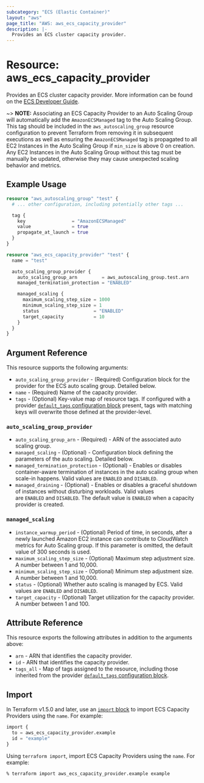 ```yaml
---
subcategory: "ECS (Elastic Container)"
layout: "aws"
page_title: "AWS: aws_ecs_capacity_provider"
description: |-
  Provides an ECS cluster capacity provider.
---
```


# Resource: aws_ecs_capacity_provider

Provides an ECS cluster capacity provider. More information can be found on the [ECS Developer Guide](https://docs.aws.amazon.com/AmazonECS/latest/developerguide/cluster-capacity-providers.html).

~> **NOTE:** Associating an ECS Capacity Provider to an Auto Scaling Group will automatically add the `AmazonECSManaged` tag to the Auto Scaling Group. This tag should be included in the `aws_autoscaling_group` resource configuration to prevent Terraform from removing it in subsequent executions as well as ensuring the `AmazonECSManaged` tag is propagated to all EC2 Instances in the Auto Scaling Group if `min_size` is above 0 on creation. Any EC2 Instances in the Auto Scaling Group without this tag must be manually be updated, otherwise they may cause unexpected scaling behavior and metrics.

## Example Usage

```terraform
resource "aws_autoscaling_group" "test" {
  # ... other configuration, including potentially other tags ...

  tag {
    key                 = "AmazonECSManaged"
    value               = true
    propagate_at_launch = true
  }
}

resource "aws_ecs_capacity_provider" "test" {
  name = "test"

  auto_scaling_group_provider {
    auto_scaling_group_arn         = aws_autoscaling_group.test.arn
    managed_termination_protection = "ENABLED"

    managed_scaling {
      maximum_scaling_step_size = 1000
      minimum_scaling_step_size = 1
      status                    = "ENABLED"
      target_capacity           = 10
    }
  }
}
```

## Argument Reference

This resource supports the following arguments:

* `auto_scaling_group_provider` - (Required) Configuration block for the provider for the ECS auto scaling group. Detailed below.
* `name` - (Required) Name of the capacity provider.
* `tags` - (Optional) Key-value map of resource tags. If configured with a provider [`default_tags` configuration block](https://registry.terraform.io/providers/hashicorp/aws/latest/docs#default_tags-configuration-block) present, tags with matching keys will overwrite those defined at the provider-level.

### `auto_scaling_group_provider`

* `auto_scaling_group_arn` - (Required) - ARN of the associated auto scaling group.
* `managed_scaling` - (Optional) - Configuration block defining the parameters of the auto scaling. Detailed below.
* `managed_termination_protection` - (Optional) - Enables or disables container-aware termination of instances in the auto scaling group when scale-in happens. Valid values are `ENABLED` and `DISABLED`.
*  `managed_draining` - (Optional) - Enables or disables a graceful shutdown of instances without disturbing workloads. Valid values are `ENABLED` and `DISABLED`. The default value is `ENABLED` when a capacity provider is created.

### `managed_scaling`

* `instance_warmup_period` - (Optional) Period of time, in seconds, after a newly launched Amazon EC2 instance can contribute to CloudWatch metrics for Auto Scaling group. If this parameter is omitted, the default value of 300 seconds is used.
* `maximum_scaling_step_size` - (Optional) Maximum step adjustment size. A number between 1 and 10,000.
* `minimum_scaling_step_size` - (Optional) Minimum step adjustment size. A number between 1 and 10,000.
* `status` - (Optional) Whether auto scaling is managed by ECS. Valid values are `ENABLED` and `DISABLED`.
* `target_capacity` - (Optional) Target utilization for the capacity provider. A number between 1 and 100.

## Attribute Reference

This resource exports the following attributes in addition to the arguments above:

* `arn` - ARN that identifies the capacity provider.
* `id` - ARN that identifies the capacity provider.
* `tags_all` - Map of tags assigned to the resource, including those inherited from the provider [`default_tags` configuration block](https://registry.terraform.io/providers/hashicorp/aws/latest/docs#default_tags-configuration-block).

## Import

In Terraform v1.5.0 and later, use an [`import` block](https://developer.hashicorp.com/terraform/language/import) to import ECS Capacity Providers using the `name`. For example:

```terraform
import {
  to = aws_ecs_capacity_provider.example
  id = "example"
}
```

Using `terraform import`, import ECS Capacity Providers using the `name`. For example:

```console
% terraform import aws_ecs_capacity_provider.example example
```
